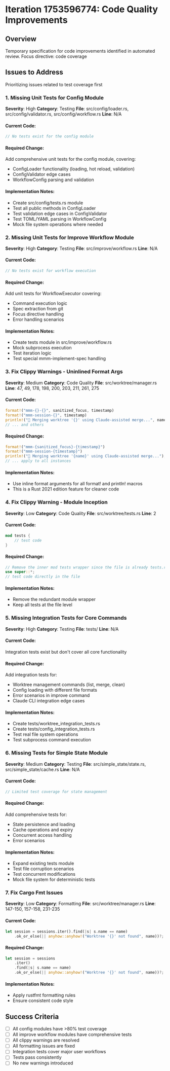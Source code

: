 # Iteration 1753596774: Code Quality Improvements

## Overview
Temporary specification for code improvements identified in automated review.
Focus directive: code coverage

## Issues to Address
Prioritizing issues related to test coverage first

### 1. Missing Unit Tests for Config Module
**Severity**: High
**Category**: Testing
**File**: src/config/loader.rs, src/config/validator.rs, src/config/workflow.rs
**Line**: N/A

#### Current Code:
```rust
// No tests exist for the config module
```

#### Required Change:
Add comprehensive unit tests for the config module, covering:
- ConfigLoader functionality (loading, hot reload, validation)
- ConfigValidator edge cases
- WorkflowConfig parsing and validation

#### Implementation Notes:
- Create src/config/tests.rs module
- Test all public methods in ConfigLoader
- Test validation edge cases in ConfigValidator
- Test TOML/YAML parsing in WorkflowConfig
- Mock file system operations where needed

### 2. Missing Unit Tests for Improve Workflow Module
**Severity**: High
**Category**: Testing
**File**: src/improve/workflow.rs
**Line**: N/A

#### Current Code:
```rust
// No tests exist for workflow execution
```

#### Required Change:
Add unit tests for WorkflowExecutor covering:
- Command execution logic
- Spec extraction from git
- Focus directive handling
- Error handling scenarios

#### Implementation Notes:
- Create tests module in src/improve/workflow.rs
- Mock subprocess execution
- Test iteration logic
- Test special mmm-implement-spec handling

### 3. Fix Clippy Warnings - Uninlined Format Args
**Severity**: Medium
**Category**: Code Quality
**File**: src/worktree/manager.rs
**Line**: 47, 49, 178, 198, 200, 203, 211, 261, 275

#### Current Code:
```rust
format!("mmm-{}-{}", sanitized_focus, timestamp)
format!("mmm-session-{}", timestamp)
println!("🔄 Merging worktree '{}' using Claude-assisted merge...", name);
// ... and others
```

#### Required Change:
```rust
format!("mmm-{sanitized_focus}-{timestamp}")
format!("mmm-session-{timestamp}")
println!("🔄 Merging worktree '{name}' using Claude-assisted merge...");
// ... apply to all instances
```

#### Implementation Notes:
- Use inline format arguments for all format! and println! macros
- This is a Rust 2021 edition feature for cleaner code

### 4. Fix Clippy Warning - Module Inception
**Severity**: Low
**Category**: Code Quality
**File**: src/worktree/tests.rs
**Line**: 2

#### Current Code:
```rust
mod tests {
    // test code
}
```

#### Required Change:
```rust
// Remove the inner mod tests wrapper since the file is already tests.rs
use super::*;
// test code directly in the file
```

#### Implementation Notes:
- Remove the redundant module wrapper
- Keep all tests at the file level

### 5. Missing Integration Tests for Core Commands
**Severity**: High
**Category**: Testing
**File**: tests/
**Line**: N/A

#### Current Code:
Integration tests exist but don't cover all core functionality

#### Required Change:
Add integration tests for:
- Worktree management commands (list, merge, clean)
- Config loading with different file formats
- Error scenarios in improve command
- Claude CLI integration edge cases

#### Implementation Notes:
- Create tests/worktree_integration_tests.rs
- Create tests/config_integration_tests.rs
- Test real file system operations
- Test subprocess command execution

### 6. Missing Tests for Simple State Module
**Severity**: Medium
**Category**: Testing
**File**: src/simple_state/state.rs, src/simple_state/cache.rs
**Line**: N/A

#### Current Code:
```rust
// Limited test coverage for state management
```

#### Required Change:
Add comprehensive tests for:
- State persistence and loading
- Cache operations and expiry
- Concurrent access handling
- Error scenarios

#### Implementation Notes:
- Expand existing tests module
- Test file corruption scenarios
- Test concurrent modifications
- Mock file system for deterministic tests

### 7. Fix Cargo Fmt Issues
**Severity**: Low
**Category**: Formatting
**File**: src/worktree/manager.rs
**Line**: 147-150, 157-158, 231-235

#### Current Code:
```rust
let session = sessions.iter().find(|s| s.name == name)
    .ok_or_else(|| anyhow::anyhow!("Worktree '{}' not found", name))?;
```

#### Required Change:
```rust
let session = sessions
    .iter()
    .find(|s| s.name == name)
    .ok_or_else(|| anyhow::anyhow!("Worktree '{}' not found", name))?;
```

#### Implementation Notes:
- Apply rustfmt formatting rules
- Ensure consistent code style

## Success Criteria
- [ ] All config modules have >80% test coverage
- [ ] All improve workflow modules have comprehensive tests
- [ ] All clippy warnings are resolved
- [ ] All formatting issues are fixed
- [ ] Integration tests cover major user workflows
- [ ] Tests pass consistently
- [ ] No new warnings introduced